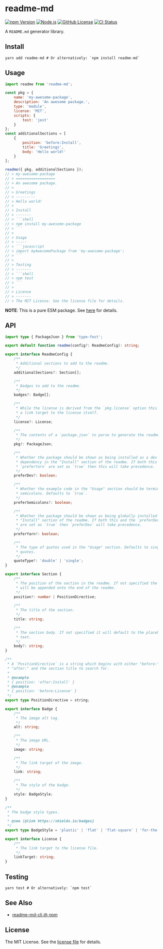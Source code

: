 readme-md
=========
[![npm Version][NPM VERSION BADGE]][NPM PAGE]
[![Node.js][NODE VERSION BADGE]][NODE PAGE]
[![GitHub License][LICENSE BADGE]][LICENSE PAGE]
[![CI Status][CI BADGE]][CI PAGE]

A `README.md` generator library.

Install
-------
```shell
yarn add readme-md # Or alternatively: `npm install readme-md`
```

Usage
-----
```javascript
import readme from 'readme-md';

const pkg = {
    name: 'my-awesome-package',
    description: 'An awesome package.',
    type: 'module',
    license: 'MIT',
    scripts: {
        test: 'jest'
    }
};
const additionalSections = [
    {
        position: 'before:Install',
        title: 'Greetings',
        body: 'Hello world!'
    }
];

readme({ pkg, additionalSections });
// > my-awesome-package
// > ==================
// > An awesome package.
// >
// > Greetings
// > ---------
// > Hello world!
// >
// > Install
// > -------
// > ```shell
// > npm install my-awesome-package
// > ```
// >
// > Usage
// > -----
// > ```javascript
// > import myAwesomePackage from 'my-awesome-package';
// > ```
// >
// > Testing
// > -------
// > ```shell
// > npm test
// > ```
// >
// > License
// > -------
// > The MIT License. See the license file for details.
```

**NOTE**: This is a pure ESM package. See [here](https://gist.github.com/sindresorhus/a39789f98801d908bbc7ff3ecc99d99c) for details.

API
---
```typescript
import type { PackageJson } from 'type-fest';

export default function readme(config?: ReadmeConfig): string;

export interface ReadmeConfig {
    /**
     * Additional sections to add to the readme.
     */
    additionalSections?: Section[];

    /**
     * Badges to add to the readme.
     */
    badges?: Badge[];

    /**
     * While the license is derived from the `pkg.license` option this specifies
     * a link target to the license itself.
     */
    license?: License;

    /**
     * The contents of a `package.json` to parse to generate the readme.
     */
    pkg?: PackageJson;

    /**
     * Whether the package should be shown as being installed as a dev
     * dependency in the "Install" section of the readme. If both this and
     * `preferYarn` are set as `true` then this will take precedence.
     */
    preferDev?: boolean;

    /**
     * Whether the example code in the "Usage" section should be terminated by
     * semicolons. Defaults to `true`.
     */
    preferSemicolons?: boolean;

    /**
     * Whether the package should be shown as being globally installed in the
     * "Install" section of the readme. If both this and the `preferDev` option
     * are set as `true` then `preferDev` will take precedence.
     */
    preferYarn?: boolean;

    /**
     * The type of quotes used in the "Usage" section. Defaults to single
     * quotes.
     */
    quoteType?: 'double' | 'single';
}

export interface Section {
    /**
     * The position of the section in the readme. If not specified the section
     * will be appended onto the end of the readme.
     */
    position?: number | PositionDirective;

    /**
     * The title of the section.
     */
    title: string;

    /**
     * The section body. If not specified it will default to the placeholder
     * text.
     */
    body?: string;
}

/**
 * A `PositionDirective` is a string which begins with either "before:" or
 * "after:" and the section title to search for.
 *
 * @example
 * { position: 'after:Install' }
 * @example
 * { position: 'before:License' }
 */
export type PositionDirective = string;

export interface Badge {
    /**
     * The image alt tag.
     */
    alt: string;

    /**
     * The image URL.
     */
    image: string;

    /**
     * The link target of the image.
     */
    link: string;

    /**
     * The style of the badge.
     */
    style: BadgeStyle;
}

/**
 * The badge style types.
 *
 * @see {@link https://shields.io/badges}
 */
export type BadgeStyle = 'plastic' | 'flat' | 'flat-square' | 'for-the-badge' | 'social';

export interface License {
    /**
     * The link target to the license file.
     */
    linkTarget: string;
}
```


Testing
-------
```shell
yarn test # Or alternatively: `npm test`
```

See Also
--------
- [readme-md-cli @ npm](https://www.npmjs.com/package/readme-md-cli)

License
-------
The MIT License. See the [license file](LICENSE) for details.

[CI BADGE]: https://github.com/jbenner-radham/node-readme-md/actions/workflows/ci.yaml/badge.svg
[CI PAGE]: https://github.com/jbenner-radham/node-readme-md/actions/workflows/ci.yaml
[LICENSE BADGE]: https://img.shields.io/badge/license-MIT%20License-blue.svg
[LICENSE PAGE]: https://github.com/jbenner-radham/node-readme-md/blob/master/LICENSE
[NODE PAGE]: https://nodejs.org/
[NODE VERSION BADGE]: https://img.shields.io/node/v/readme-md.svg
[NPM PAGE]: https://www.npmjs.com/package/readme-md
[NPM VERSION BADGE]: https://img.shields.io/npm/v/readme-md.svg
